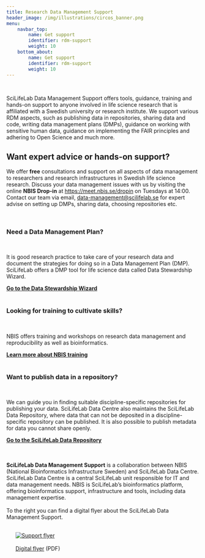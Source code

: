 ```yaml
---
title: Research Data Management Support
header_image: /img/illustrations/circos_banner.png
menu:
    navbar_top:
        name: Get support
        identifier: rdm-support
        weight: 10
    bottom_about:
        name: Get support
        identifier: rdm-support
        weight: 10
---
```

&nbsp;


SciLifeLab Data Management Support offers tools, guidance, training and hands-on support to anyone involved in life science research that is affiliated with a Swedish university or research institute.
We support various RDM aspects, such as publishing data in repositories, sharing data and code, writing data management plans (DMPs), guidance on working with sensitive human data, guidance on implementing the FAIR principles and adhering to Open Science and much more.

<h2>Want expert advice or hands-on support?</h2>
<p class="card-text">We offer <b>free</b> consultations and support on all aspects of data management to researchers and research infrastructures in Swedish life science research. Discuss your data management issues with us by visiting the online <b>NBIS Drop-in</b> at <a href = "https://meet.nbis.se/dropin" target="_blank">https://meet.nbis.se/dropin</a> on Tuesdays at 14:00. Contact our team via email, <a href = "mailto:data-management@scilifelab.se">data-management@scilifelab.se</a> for expert advise on setting up DMPs, sharing data, choosing repositories etc.</p>
<br>

<div class="row cards pt-5 pb-5 p-4 rounded text-black d-flex">
  <h3><b>Need a Data Management Plan?</b></h3><br>
  <p class="card-text">It is good research practice to take care of your research data and document the
  strategies for doing so in a Data Management Plan (DMP). SciLifeLab offers a DMP tool for life science data called Data Stewardship Wizard.
  <br></p>
  <a class="link-black" href="https://dsw.scilifelab.se" target="_blank"><b>Go to the Data Stewardship Wizard <i class="bi bi-box-arrow-up-right"></i></b></a>
  <br/><br/>

  <h3><b>Looking for training to cultivate skills?</b></h3><br>
  <p class="card-text">NBIS offers training and workshops on research data management and reproducibility as well as bioinformatics.
  <br></p>
  <a class="link-black" href="https://nbis.se/training" target="_blank"><b>Learn more about NBIS training <i class="bi bi-box-arrow-up-right"></i></b></a>
  <br/><br/>

  <h3><b>Want to publish data in a repository?</b></h3><br>
  <p class="card-text">We can guide you in finding suitable discipline-specific repositories for publishing
  your data. SciLifeLab Data Centre also maintains the SciLifeLab Data Repository, where data that can not be deposited in a discipline-specific repository can be published. It is also possible to publish metadata for data you cannot share openly.<br></p>
  <a class="link-black" href="https://figshare.scilifelab.se" target="_blank"><b>Go to the SciLifeLab Data Repository <i class="bi bi-box-arrow-up-right"></i></b></a>
</div>
<br><br>
<div class="row mt-2">
<div class="col-md-6">

**SciLifeLab Data Management Support** is a collaboration between NBIS (National Bioinformatics Infrastructure Sweden) and SciLifeLab Data Centre. SciLifeLab Data Centre is a central SciLifeLab unit responsible for IT and data management needs. NBIS is SciLifeLab’s bioinformatics platform, offering bioinformatics support, infrastructure and tools, including data management expertise.
<br><br>
To the right you can find a digital flyer about the SciLifeLab Data Management Support. <br><br>

</div>
  <div class="col-md-2 offset-md-1">
    <div class="card-body p-2 pb-0">
    <ul><a href="/files/SciLifeLab_Data_Management_Support_flyer_2023-09-01.pdf"><img src="/img/SciLifeLab_Data_Management_Support_flyer_2003-09-01-page-001.jpg" alt="Support flyer" class="img-fluid"><br><br>Digital flyer</a> (PDF)
    <br></ul>
    </div>
  </div>
</div>
